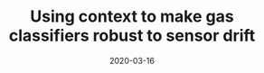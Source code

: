 ---
title: "Using context to make gas classifiers robust to sensor drift"
collection: publications
permalink: /publication/2020-05-16-gas-sensor-drift
excerpt: 'This paper deals with the issue of using readings for gas sensors to classify gas samples when the sensor behavior drifts over time. The proposed LSTM model outperforms existing SVM and ensemble methods.'
date: 2020-03-16
venue: 'arXiv'
paperurl: 'https://arxiv.org/abs/2003.07292'
citation: 'J. Warner, A. Devaraj, R. Miikkulainen. <i>Using context to make gas classifiers robust to sensor drift</i> (arXiv:2003.07292)'
---